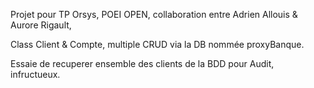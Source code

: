 Projet pour TP Orsys, POEI OPEN, collaboration entre Adrien Allouis & Aurore Rigault,

Class Client & Compte,
multiple CRUD via la DB nommée proxyBanque.

Essaie de recuperer ensemble des clients de la BDD pour Audit, infructueux.
